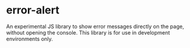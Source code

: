 # error-alert

An experimental JS library to show error messages directly on the page, without opening the console.
This library is for use in development environments only.
